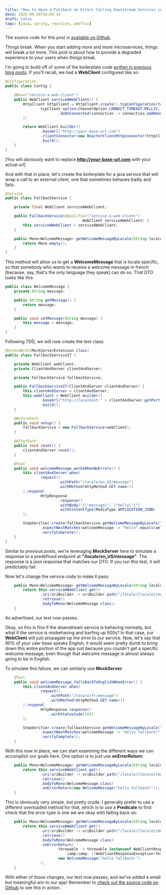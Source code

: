```yaml
---
title: "How to Have a Fallback on Errors Calling Downstream Services in Spring Boot Webflux"
date: 2020-09-26T16:04:14
draft: false
tags: [java, spring, reactive, webflux]
---
```


The source code for this post is [available on Github](https://github.com/nfisher23/reactive-programming-webflux/tree/master/api-calls-and-resilience).

Things break. When you start adding more and more microservices, things will break a lot more. This post is about how to provide a degraded experience to your users when things break.

I'm going to build off of some of the boilerplate code [written in previous blog posts](https://nickolasfisher.com/blog/how-to-make-sequential-api-calls-and-merge-the-results-in-spring-boot-webflux). If you'll recall, we had a **WebClient** configured like so:

```java
@Configuration
public class Config {

    @Bean("service-a-web-client")
    public WebClient serviceAWebClient() {
        HttpClient httpClient = HttpClient.create().tcpConfiguration(tcpClient ->
                tcpClient.option(ChannelOption.CONNECT_TIMEOUT_MILLIS, 1000)
                        .doOnConnected(connection -> connection.addHandlerLast(new ReadTimeoutHandler(1000, TimeUnit.MILLISECONDS)))
        );

        return WebClient.builder()
                .baseUrl("http://your-base-url.com")
                .clientConnector(new ReactorClientHttpConnector(httpClient))
                .build();
    }
}

```

\[You will obviously want to replace **http://your-base-url.com** with your actual url\]

And with that in place, let's create the boilerplate for a java service that will wrap a call to an external client, one that sometimes behaves badly and fails:

```java
@Service
public class FallbackService {

    private final WebClient serviceAWebClient;

    public FallbackService(@Qualifier("service-a-web-client")
                                   WebClient serviceAWebClient) {
        this.serviceAWebClient = serviceAWebClient;
    }

    public Mono<WelcomeMessage> getWelcomeMessageByLocale(String locale) {
        return Mono.empty();
    }
}

```

This method will allow us to get a **WelcomeMessage** that is locale specific, so that somebody who wants to receive a welcome message in french \[because, say, that's the only language they speak\] can do so. That DTO looks like this:

```java
public class WelcomeMessage {
    private String message;

    public String getMessage() {
        return message;
    }

    public void setMessage(String message) {
        this.message = message;
    }
}

```

Following TDD, we will now create the test class:

```java
@ExtendWith(MockServerExtension.class)
public class FallbackServiceIT {

    private WebClient webClient;
    private ClientAndServer clientAndServer;

    private FallbackService fallbackService;

    public FallbackServiceIT(ClientAndServer clientAndServer) {
        this.clientAndServer = clientAndServer;
        this.webClient = WebClient.builder()
                .baseUrl("http://localhost:" + clientAndServer.getPort())
                .build();
    }

    @BeforeEach
    public void setup() {
        fallbackService = new FallbackService(webClient);
    }

    @AfterEach
    public void reset() {
        clientAndServer.reset();
    }

    @Test
    public void welcomeMessage_worksWhenNoErrors() {
        this.clientAndServer.when(
                request()
                        .withPath("/locale/en_US/message")
                        .withMethod(HttpMethod.GET.name())
        ).respond(
                HttpResponse
                        .response()
                        .withBody("{\"message\": \"hello\"}")
                        .withContentType(MediaType.APPLICATION_JSON)
        );

        StepVerifier.create(fallbackService.getWelcomeMessageByLocale("en_US"))
                .expectNextMatches(welcomeMessage -> "hello".equals(welcomeMessage.getMessage()))
                .verifyComplete();
    }
}

```

Similar to previous posts, we're leveraging **MockServer** here to simulate a response to a predefined endpoint at **"/locale/en\_US/message"**. The response is a json response that matches our DTO. If you run this test, it will predictably fail.

Now let's change the service code to make it pass:

```java
    public Mono<WelcomeMessage> getWelcomeMessageByLocale(String locale) {
        return this.serviceAWebClient.get()
                .uri(uriBuilder -> uriBuilder.path("/locale/{locale}/message").build(locale))
                .retrieve()
                .bodyToMono(WelcomeMessage.class);
    }

```

As advertised, our test now passes.

Okay, so this is fine if the downstream service is behaving normally, but what if the service is misbehaving and barfing up 500s? In that case, our **WebClient** will just propagate up the error to our service. Now, let's say that 90% of your user base speaks English, it would seem pretty dumb to bring down this entire portion of the app just because you couldn't get a specific welcome message, even though that welcome message is almost always going to be in English.

To simulate this failure, we can similarly use **MockServer**:

```java
    @Test
    public void welcomeMessage_fallsBackToEnglishWhenError() {
        this.clientAndServer.when(
                request()
                    .withPath("/locale/fr/message")
                    .withMethod(HttpMethod.GET.name())
        ).respond(
                HttpResponse.response()
                    .withStatusCode(503)
        );

        StepVerifier.create(fallbackService.getWelcomeMessageByLocale("fr"))
                .expectNextMatches(welcomeMessage -> "hello fallback!".equals(welcomeMessage.getMessage()))
                .verifyComplete();
    }

```

With this now in place, we can start examining the different ways we can accomplish our goals here. One option is to just use **onErrorReturn**:

```java
    public Mono<WelcomeMessage> getWelcomeMessageByLocale(String locale) {
        return this.serviceAWebClient.get()
                .uri(uriBuilder -> uriBuilder.path("/locale/{locale}/message").build(locale))
                .retrieve()
                .bodyToMono(WelcomeMessage.class)
                .onErrorReturn(new WelcomeMessage("hello fallback!"));
    }

```

This is obviously very simple, but pretty crude. I generally prefer to use a different overloaded method for that, which is to use a **Predicate** to first check that the error type is one we are okay with falling back on:

```java
    public Mono<WelcomeMessage> getWelcomeMessageByLocale(String locale) {
        return this.serviceAWebClient.get()
                .uri(uriBuilder -> uriBuilder.path("/locale/{locale}/message").build(locale))
                .retrieve()
                .bodyToMono(WelcomeMessage.class)
                .onErrorReturn(
                        throwable -> throwable instanceof WebClientResponseException
                            &amp;&amp; ((WebClientResponseException)throwable).getStatusCode().is5xxServerError(),
                        new WelcomeMessage("hello fallback!")
                );
    }

```

With either of those changes, our test now passes, and we've added a small but meaningful win to our app! Remember to [check out the source code on Github](https://github.com/nfisher23/reactive-programming-webflux/tree/master/api-calls-and-resilience) to see this in action.

